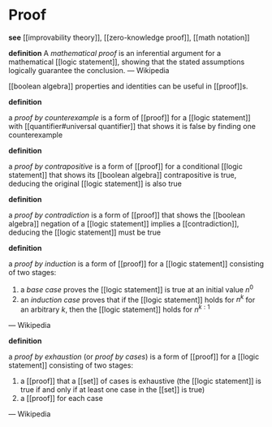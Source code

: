 # Proof

**see** [[improvability theory]], [[zero-knowledge proof]], [[math notation]]

**definition** A _mathematical proof_ is an inferential argument for a mathematical [[logic statement]], showing that the stated assumptions logically guarantee the conclusion. &mdash; Wikipedia

[[boolean algebra]] properties and identities can be useful in [[proof]]s.

**definition**

a _proof by counterexample_ is a form of [[proof]] for a [[logic statement]] with [[quantifier#universal quantifier]] that shows it is false by finding one counterexample

**definition**

a _proof by contrapositive_ is a form of [[proof]] for a conditional [[logic statement]] that shows its [[boolean algebra]] contrapositive is true, deducing the original [[logic statement]] is also true

**definition**

a _proof by contradiction_ is a form of [[proof]] that shows the [[boolean algebra]] negation of a [[logic statement]] implies a [[contradiction]], deducing the [[logic statement]] must be true

**definition**

a _proof by induction_ is a form of [[proof]] for a [[logic statement]] consisting of two stages:

1.  a _base case_ proves the [[logic statement]] is true at an initial value $n^0$
2.  an _induction case_ proves that if the [[logic statement]] holds for $n^k$ for an arbitrary $k$, then the [[logic statement]] holds for $n^{k : 1}$

&mdash; Wikipedia

**definition**

a _proof by exhaustion_ (or _proof by cases_) is a form of [[proof]] for a [[logic statement]] consisting of two stages:

1.  a [[proof]] that a [[set]] of cases is exhaustive (the [[logic statement]] is true if and only if at least one case in the [[set]] is true)
2.  a [[proof]] for each case

&mdash; Wikipedia
